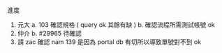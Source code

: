 進度

1. 元大 
   a. 103 確認規格 ( query ok 其餘有缺 )
   b. 確認流程所需測試帳號 ok
2. 仲介
   b. #29965 待確認
3. 請 zac 確認 nam 139 是因為 portal db 有切所以導致單號對不到 ok

